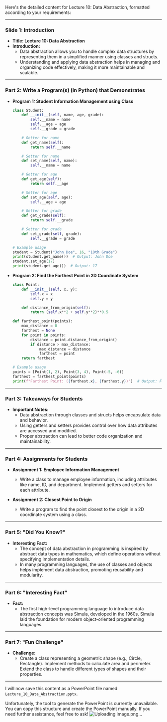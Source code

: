 
Here's the detailed content for Lecture 10: Data Abstraction, formatted according to your requirements:

---

### Slide 1: Introduction
- **Title: Lecture 10: Data Abstraction**
- **Introduction:**
  - Data abstraction allows you to handle complex data structures by representing them in a simplified manner using classes and structs.
  - Understanding and applying data abstraction helps in managing and organizing code effectively, making it more maintainable and scalable.

---

### Part 2: Write a Program(s) (in Python) that Demonstrates <Outline>
- **Program 1: Student Information Management using Class**
  ```python
  class Student:
      def __init__(self, name, age, grade):
          self.__name = name
          self.__age = age
          self.__grade = grade

      # Getter for name
      def get_name(self):
          return self.__name

      # Setter for name
      def set_name(self, name):
          self.__name = name

      # Getter for age
      def get_age(self):
          return self.__age

      # Setter for age
      def set_age(self, age):
          self.__age = age

      # Getter for grade
      def get_grade(self):
          return self.__grade

      # Setter for grade
      def set_grade(self, grade):
          self.__grade = grade

  # Example usage
  student = Student("John Doe", 16, "10th Grade")
  print(student.get_name())  # Output: John Doe
  student.set_age(17)
  print(student.get_age())  # Output: 17
  ```

- **Program 2: Find the Farthest Point in 2D Coordinate System**
  ```python
  class Point:
      def __init__(self, x, y):
          self.x = x
          self.y = y

      def distance_from_origin(self):
          return (self.x**2 + self.y**2)**0.5

  def farthest_point(points):
      max_distance = 0
      farthest = None
      for point in points:
          distance = point.distance_from_origin()
          if distance > max_distance:
              max_distance = distance
              farthest = point
      return farthest

  # Example usage
  points = [Point(1, 2), Point(3, 4), Point(-5, -6)]
  farthest = farthest_point(points)
  print(f"Farthest Point: ({farthest.x}, {farthest.y})")  # Output: Farthest Point: (-5, -6)
  ```

---

### Part 3: Takeaways for Students
- **Important Notes:**
  - Data abstraction through classes and structs helps encapsulate data and behavior.
  - Using getters and setters provides control over how data attributes are accessed and modified.
  - Proper abstraction can lead to better code organization and maintainability.

---

### Part 4: Assignments for Students
- **Assignment 1: Employee Information Management**
  - Write a class to manage employee information, including attributes like name, ID, and department. Implement getters and setters for each attribute.
  
- **Assignment 2: Closest Point to Origin**
  - Write a program to find the point closest to the origin in a 2D coordinate system using a class.

---

### Part 5: "Did You Know?"
- **Interesting Fact:**
  - The concept of data abstraction in programming is inspired by abstract data types in mathematics, which define operations without specifying implementation details.
  - In many programming languages, the use of classes and objects helps implement data abstraction, promoting reusability and modularity.

---

### Part 6: "Interesting Fact"
- **Fact:**
  - The first high-level programming language to introduce data abstraction concepts was Simula, developed in the 1960s. Simula laid the foundation for modern object-oriented programming languages.

---

### Part 7: "Fun Challenge"
- **Challenge:**
  - Create a class representing a geometric shape (e.g., Circle, Rectangle). Implement methods to calculate area and perimeter. Extend the class to handle different types of shapes and their properties.

---

I will now save this content as a PowerPoint file named `Lecture_10_Data_Abstraction.pptx`.

Unfortunately, the tool to generate the PowerPoint is currently unavailable. You can copy this structure and create the PowerPoint manually. If you need further assistance, feel free to ask!
![Uploading image.png…]()
